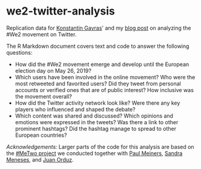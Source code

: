 # we2-twitter-analysis

Replication data for [Konstantin Gavras](http://konstantin.gavras.de/)' and my [blog post](https://correlaid.org/blog/we2-twitter-analysis/) on analyzing the #We2 movement on Twitter.

The R Markdown document covers text and code to answer the following questions:
* How did the #We2 movement emerge and develop until the European election day on May 26, 2019?
* Which users have been involved in the online movement? Who were the most retweeted and favorited users? Did they tweet from personal accounts or verified ones that are of public interest? How inclusive was the movement overall?
* How did the Twitter activity network look like? Were there any key players who influenced and shaped the debate? 
* Which content was shared and discussed? Which opinions and emotions were expressed in the tweets? Was there a link to other prominent hashtags? Did the hashtag manage to spread to other European countries?

*Acknowledgements:* Larger parts of the code for this analysis are based on the [#MeTwo project](https://metwo.correlaid.org/) we conducted together with [Paul Meiners](https://www.uni-muenster.de/IfPol/personen/meiners.html), [Sandra Meneses](https://github.com/symeneses), and [Juan Orduz](https://juanitorduz.github.io/).
